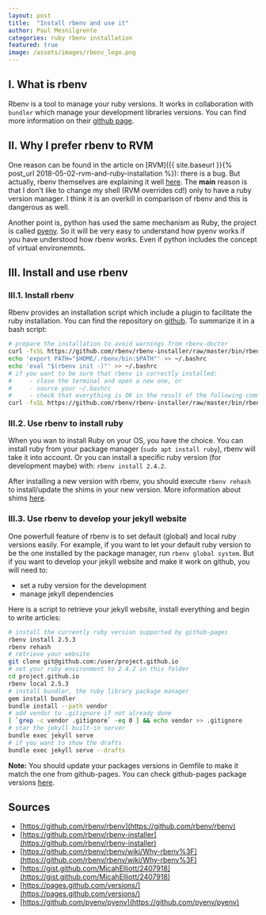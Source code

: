 ```yaml
---
layout: post
title:  "Install rbenv and use it"
author: Paul Mesnilgrente
categories: ruby rbenv installation
featured: true
image: /assets/images/rbenv_logo.png
---
```

## I. What is rbenv

Rbenv is a tool to manage your ruby versions. It works in collaboration with
`bundler` which manage your development libraries versions. You can find more
information on their [github
page](https://github.com/rbenv/rbenv). 

## II. Why I prefer rbenv to RVM

One reason can be found in the article on [RVM]({{ site.baseurl }}{% post_url
2018-05-02-rvm-and-ruby-installation %}): there is a bug. But actually, rbenv
themselves are explaining it well
[here](https://github.com/rbenv/rbenv/wiki/Why-rbenv%3F). The **main** reason is
that I don't like to change my shell (RVM overrides cd!) only to have a ruby
version manager. I think it is an overkill in comparison of rbenv and this is
dangerous as well.

Another point is, python has used the same mechanism as Ruby, the project is
called [pyenv](https://github.com/pyenv/pyenv). So it will be very easy to
understand how pyenv works if you have understood how rbenv works. Even if
python includes the concept of virtual environemnts.

## III. Install and use rbenv

### III.1. Install rbenv

Rbenv provides an installation script which include a plugin to facilitate the
ruby installation. You can find the repository on
[github](https://github.com/rbenv/rbenv-installer). To summarize it in a bash
script:

```bash
# prepare the installation to avoid warnings from rbenv-doctor
curl -fsSL https://github.com/rbenv/rbenv-installer/raw/master/bin/rbenv-installer | bash
echo 'export PATH="$HOME/.rbenv/bin:$PATH"' >> ~/.bashrc
echo 'eval "$(rbenv init -)"' >> ~/.bashrc
# if you want to be sure that rbenv is correctly installed:
#     - close the terminal and open a new one, or
#     - source your ~/.bashrc
#     - check that everything is OK in the result of the following command:
curl -fsSL https://github.com/rbenv/rbenv-installer/raw/master/bin/rbenv-doctor | bash
```

### III.2. Use rbenv to install ruby

When you wan to install Ruby on your OS, you have the choice. You can install
ruby from your package manager (`sudo apt install ruby`), rbenv will take it
into account. Or you can install a specific ruby version (for development
maybe) with: `rbenv install 2.4.2`.

After installing a new version with rbenv, you should execute `rbenv rehash` to
install/update the shims in your new version. More information about shims [here](https://github.com/rbenv/rbenv#understanding-shims).

### III.3. Use rbenv to develop your jekyll website

One powerfull feature of rbenv is to set default (global) and local ruby
versions easily. For example, if you want to let your default ruby version to
be the one installed by the package manager, run `rbenv global system`. But if
you want to develop your jekyll website and make it work on github, you will
need to:
- set a ruby version for the development
- manage jekyll dependencies

Here is a script to retrieve your jekyll website, install everything and begin
to write articles:

```bash
# install the currently ruby version supported by github-pages
rbenv install 2.5.3
rbenv rehash
# retrieve your website
git clone git@github.com:/user/project.github.io
# set your ruby environment to 2.4.2 in this folder
cd project.github.io
rbenv local 2.5.3
# install bundler, the ruby library package manager
gem install bundler
bundle install --path vendor
# add vendor to .gitignore if not already done
[ `grep -c vendor .gitignore` -eq 0 ] && echo vendor >> .gitignore
# star the jekyll built-in server
bundle exec jekyll serve
# if you want to show the drafts
bundle exec jekyll serve --drafts
```

**Note:** You should update your packages versions in Gemfile to make it match
the one from github-pages. You can check github-pages package versions
[here](https://pages.github.com/versions/).

## Sources

- [https://github.com/rbenv/rbenv](https://github.com/rbenv/rbenv)
- [https://github.com/rbenv/rbenv-installer](https://github.com/rbenv/rbenv-installer)
- [https://github.com/rbenv/rbenv/wiki/Why-rbenv%3F](https://github.com/rbenv/rbenv/wiki/Why-rbenv%3F)
- [https://gist.github.com/MicahElliott/2407918](https://gist.github.com/MicahElliott/2407918)
- [https://pages.github.com/versions/](https://pages.github.com/versions/)
- [https://github.com/pyenv/pyenv](https://github.com/pyenv/pyenv)
